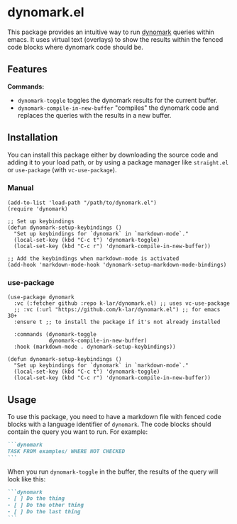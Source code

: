 # dynomark.el

This package provides an intuitive way to run
[dynomark](https://github.com/k-lar/dynomark) queries within emacs.
It uses virtual text (overlays) to show the results within the fenced code blocks
where dynomark code should be.

## Features

**Commands:**  
- `dynomark-toggle` toggles the dynomark results for the current buffer.
- `dynomark-compile-in-new-buffer` "compiles" the dynomark code and replaces the
  queries with the results in a new buffer.

## Installation

You can install this package either by downloading the source code and adding it
to your load path, or by using a package manager like `straight.el` or `use-package` (with `vc-use-package`).

### Manual

```elisp
(add-to-list 'load-path "/path/to/dynomark.el")
(require 'dynomark)

;; Set up keybindings
(defun dynomark-setup-keybindings ()
  "Set up keybindings for `dynomark` in `markdown-mode`."
  (local-set-key (kbd "C-c t") 'dynomark-toggle)
  (local-set-key (kbd "C-c r") 'dynomark-compile-in-new-buffer))

;; Add the keybindings when markdown-mode is activated
(add-hook 'markdown-mode-hook 'dynomark-setup-markdown-mode-bindings)
```

### use-package

```elisp
(use-package dynomark
  :vc (:fetcher github :repo k-lar/dynomark.el) ;; uses vc-use-package
  ;; :vc (:url "https://github.com/k-lar/dynomark.el") ;; for emacs 30+
  :ensure t ;; to install the package if it's not already installed

  :commands (dynomark-toggle
             dynomark-compile-in-new-buffer)
  :hook (markdown-mode . dynomark-setup-keybindings))

(defun dynomark-setup-keybindings ()
  "Set up keybindings for `dynomark` in `markdown-mode`."
  (local-set-key (kbd "C-c t") 'dynomark-toggle)
  (local-set-key (kbd "C-c r") 'dynomark-compile-in-new-buffer))
```

## Usage

To use this package, you need to have a markdown file with fenced code blocks
with a language identifier of `dynomark`. The code blocks should contain the
query you want to run. For example:
````markdown
```dynomark
TASK FROM examples/ WHERE NOT CHECKED
```
````

When you run `dynomark-toggle` in the buffer, the results of the query will look like this:

````markdown
```dynomark
- [ ] Do the thing
- [ ] Do the other thing
- [ ] Do the last thing
```
````
